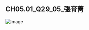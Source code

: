 ## CH05.01_Q29_05_張育菁 

![image](https://github.com/user-attachments/assets/d4eebca3-05c1-4f72-98b3-7b5a6b03ddbb)
